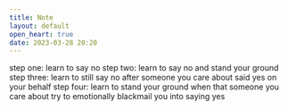 ```yaml
---
title: Note
layout: default
open_heart: true
date: 2023-03-28 20:20
---
```


step one: learn to say no
step two: learn to say no and stand your ground
step three: learn to still say no after someone you care about said yes on your behalf
step four: learn to stand your ground when that someone you care about try to emotionally blackmail you into saying yes
